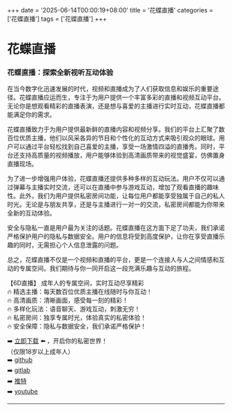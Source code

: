 +++
date = '2025-06-14T00:00:19+08:00'
title = '花蝶直播'
categories = ['花蝶直播']
tags = ['花蝶直播']
+++

# 花蝶直播

### 花蝶直播：探索全新视听互动体验

在当今数字化迅速发展的时代，视频和直播成为了人们获取信息和娱乐的重要途径。花蝶直播应运而生，专注于为用户提供一个丰富多彩的直播和视频互动平台。无论你是想观看精彩的直播表演，还是想与喜爱的主播进行实时互动，花蝶直播都能满足你的需求。

花蝶直播致力于为用户提供最新鲜的直播内容和视频分享。我们的平台上汇聚了数百位优质主播，他们以风采各异的节目和个性化的互动方式来吸引观众的眼球。用户可以通过平台轻松找到自己喜爱的主播，享受一场激情四溢的直播秀。同时，平台还支持高质量的视频播放，用户能够体验到高清画质带来的视觉盛宴，仿佛置身直播现场。

为了进一步增强用户体验，花蝶直播还提供多种多样的互动玩法。用户不仅可以通过弹幕与主播实时交流，还可以在直播中参与游戏互动，增加了观看直播的趣味性。此外，我们为用户提供私密房间功能，让每位用户都能享受独属于自己的私人时光。无论是与朋友共享，还是与主播进行一对一的交流，私密房间都能为你带来全新的互动体验。

安全与隐私一直是用户最为关注的话题。花蝶直播在这方面下足了功夫，我们承诺严格保护用户的隐私与数据安全。用户的信息将受到高度保护，让你在享受直播乐趣的同时，无需担心个人信息泄露的问题。

总之，花蝶直播不仅是一个视频和直播的平台，更是一个连接人与人之间情感和互动的专属空间。我们期待与你一同开启这一段充满乐趣与互动的旅程。

【6D直播】
成年人的专属空间，实时互动尽享精彩  
🔥 精选主播：每天数百位优质主播在线随时与你互动！  
🔥 高清画质：清晰画面，感受每一刻的精彩！  
🔥 多样化玩法：语音聊天、游戏互动，刺激无穷！  
🔥 私密房间：独享专属时光，体验真实的私密体验！  
🔥 安全保障：隐私与数据安全，我们承诺严格保护！  

➡️ [立即下载](https://down123.s3.ap-east-1.amazonaws.com/down/down.html?channelCode=blog) ⬅️ ，开启你的私密世界！  
（仅限18岁以上成年人）  
➡️ [github](https://aldult-live.github.io/)  
➡️ [gitlab](https://seo-09598d.gitlab.io/)  
➡️ [推特](https://x.com/wegame33)  
➡️ [youtube](https://www.youtube.com/@6Dlive)  

---
